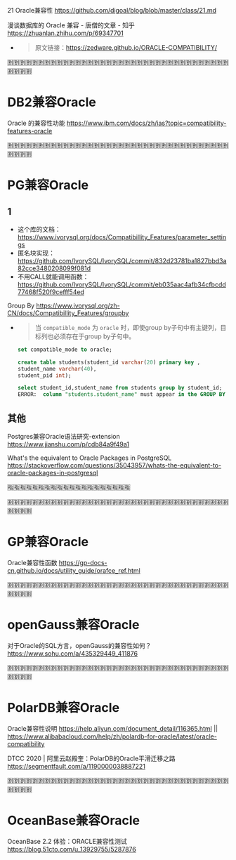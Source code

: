 
21 Oracle兼容性 https://github.com/digoal/blog/blob/master/class/21.md

漫谈数据库的 Oracle 兼容 - 唐僧的文章 - 知乎 https://zhuanlan.zhihu.com/p/69347701
- > 原文链接：https://zedware.github.io/ORACLE-COMPATIBILITY/

:u5272::u5272::u5272::u5272::u5272::u5272::u5272::u5272::u5272::u5272::u5272::u5272::u5272::u5272::u5272::u5272::u5272::u5272::u5272::u5272::u5272::u5272::u5272::u5272::u5272::u5272::u5272::u5272::u5272::u5272::u5272::u5272::u5272::u5272::u5272::u5272::u5272::u5272::u5272::u5272:

# DB2兼容Oracle

Oracle 的兼容性功能 https://www.ibm.com/docs/zh/ias?topic=compatibility-features-oracle

:u5272::u5272::u5272::u5272::u5272::u5272::u5272::u5272::u5272::u5272::u5272::u5272::u5272::u5272::u5272::u5272::u5272::u5272::u5272::u5272::u5272::u5272::u5272::u5272::u5272::u5272::u5272::u5272::u5272::u5272::u5272::u5272::u5272::u5272::u5272::u5272::u5272::u5272::u5272::u5272:

# PG兼容Oracle

## 1
- 这个库的文档：https://www.ivorysql.org/docs/Compatibillity_Features/parameter_settings
- 匿名块实现：https://github.com/IvorySQL/IvorySQL/commit/832d23781ba1827bbd3a82cce3480208099f081d
- 不用CALL就能调用函数：https://github.com/IvorySQL/IvorySQL/commit/eb035aac4afb34cfbcdd77468f520f9cefff54ed

Group By https://www.ivorysql.org/zh-CN/docs/Compatibillity_Features/groupby
- > 当 `compatible_mode` 为 `oracle` 时，即使group by子句中有主键列，目标列也必须存在于group by子句中。
  ```sql
  set compatible_mode to oracle;

  create table students(student_id varchar(20) primary key ,
  student_name varchar(40),
  student_pid int);

  select student_id,student_name from students group by student_id;
  ERROR:  column "students.student_name" must appear in the GROUP BY clause or be used in an aggregate function
  ```

## 其他

Postgres兼容Oracle语法研究-extension https://www.jianshu.com/p/cdb84a9f49a1

What's the equivalent to Oracle Packages in PostgreSQL https://stackoverflow.com/questions/35043957/whats-the-equivalent-to-oracle-packages-in-postgresql

:u6307::u6307::u6307::u6307::u6307::u6307::u6307::u6307::u6307::u6307::u6307::u6307::u6307::u6307::u6307::u6307::u6307::u6307::u6307::u6307:

:u5272::u5272::u5272::u5272::u5272::u5272::u5272::u5272::u5272::u5272::u5272::u5272::u5272::u5272::u5272::u5272::u5272::u5272::u5272::u5272::u5272::u5272::u5272::u5272::u5272::u5272::u5272::u5272::u5272::u5272::u5272::u5272::u5272::u5272::u5272::u5272::u5272::u5272::u5272::u5272:

# GP兼容Oracle

Oracle兼容性函数 https://gp-docs-cn.github.io/docs/utility_guide/orafce_ref.html

:u5272::u5272::u5272::u5272::u5272::u5272::u5272::u5272::u5272::u5272::u5272::u5272::u5272::u5272::u5272::u5272::u5272::u5272::u5272::u5272::u5272::u5272::u5272::u5272::u5272::u5272::u5272::u5272::u5272::u5272::u5272::u5272::u5272::u5272::u5272::u5272::u5272::u5272::u5272::u5272:

# openGauss兼容Oracle

对于Oracle的SQL方言，openGauss的兼容性如何？ https://www.sohu.com/a/435329449_411876

:u5272::u5272::u5272::u5272::u5272::u5272::u5272::u5272::u5272::u5272::u5272::u5272::u5272::u5272::u5272::u5272::u5272::u5272::u5272::u5272::u5272::u5272::u5272::u5272::u5272::u5272::u5272::u5272::u5272::u5272::u5272::u5272::u5272::u5272::u5272::u5272::u5272::u5272::u5272::u5272:

# PolarDB兼容Oracle

Oracle兼容性说明 https://help.aliyun.com/document_detail/116365.html || https://www.alibabacloud.com/help/zh/polardb-for-oracle/latest/oracle-compatibility

DTCC 2020 | 阿里云赵殿奎：PolarDB的Oracle平滑迁移之路 https://segmentfault.com/a/1190000038887221

:u5272::u5272::u5272::u5272::u5272::u5272::u5272::u5272::u5272::u5272::u5272::u5272::u5272::u5272::u5272::u5272::u5272::u5272::u5272::u5272::u5272::u5272::u5272::u5272::u5272::u5272::u5272::u5272::u5272::u5272::u5272::u5272::u5272::u5272::u5272::u5272::u5272::u5272::u5272::u5272:

# OceanBase兼容Oracle

OceanBase 2.2 体验：ORACLE兼容性测试 https://blog.51cto.com/u_13929755/5287876
